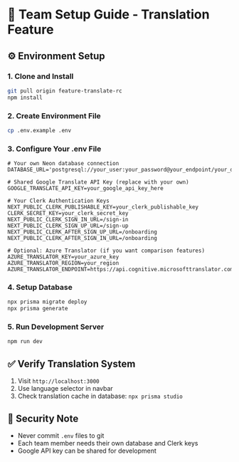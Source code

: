 # 🚀 Team Setup Guide - Translation Feature

## ⚙️ Environment Setup

### 1. Clone and Install

```bash
git pull origin feature-translate-rc
npm install
```

### 2. Create Environment File

```bash
cp .env.example .env
```

### 3. Configure Your .env File

```env
# Your own Neon database connection
DATABASE_URL='postgresql://your_user:your_password@your_endpoint/your_db'

# Shared Google Translate API Key (replace with your own)
GOOGLE_TRANSLATE_API_KEY=your_google_api_key_here

# Your Clerk Authentication Keys
NEXT_PUBLIC_CLERK_PUBLISHABLE_KEY=your_clerk_publishable_key
CLERK_SECRET_KEY=your_clerk_secret_key
NEXT_PUBLIC_CLERK_SIGN_IN_URL=/sign-in
NEXT_PUBLIC_CLERK_SIGN_UP_URL=/sign-up
NEXT_PUBLIC_CLERK_AFTER_SIGN_UP_URL=/onboarding
NEXT_PUBLIC_CLERK_AFTER_SIGN_IN_URL=/onboarding

# Optional: Azure Translator (if you want comparison features)
AZURE_TRANSLATOR_KEY=your_azure_key
AZURE_TRANSLATOR_REGION=your_region
AZURE_TRANSLATOR_ENDPOINT=https://api.cognitive.microsofttranslator.com
```

### 4. Setup Database

```bash
npx prisma migrate deploy
npx prisma generate
```

### 5. Run Development Server

```bash
npm run dev
```

## ✅ Verify Translation System

1. Visit `http://localhost:3000`
2. Use language selector in navbar
3. Check translation cache in database: `npx prisma studio`

## 🚨 Security Note

- Never commit `.env` files to git
- Each team member needs their own database and Clerk keys
- Google API key can be shared for development
